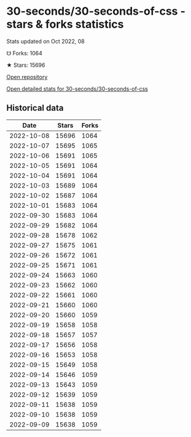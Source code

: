 # 30-seconds/30-seconds-of-css - stars & forks statistics

Stats updated on Oct 2022, 08

☋ Forks: 1064

★ Stars: 15696

[Open repository](https://github.com/30-seconds/30-seconds-of-css)

[Open detailed stats for 30-seconds/30-seconds-of-css](https://reviewgithub.com/rep/30-seconds/30-seconds-of-css)

## Historical data
| Date | Stars | Forks |
|------|-------|-------|
| 2022-10-08 | 15696 | 1064 | 
| 2022-10-07 | 15695 | 1065 | 
| 2022-10-06 | 15691 | 1065 | 
| 2022-10-05 | 15691 | 1064 | 
| 2022-10-04 | 15691 | 1064 | 
| 2022-10-03 | 15689 | 1064 | 
| 2022-10-02 | 15687 | 1064 | 
| 2022-10-01 | 15683 | 1064 | 
| 2022-09-30 | 15683 | 1064 | 
| 2022-09-29 | 15682 | 1064 | 
| 2022-09-28 | 15678 | 1062 | 
| 2022-09-27 | 15675 | 1061 | 
| 2022-09-26 | 15672 | 1061 | 
| 2022-09-25 | 15671 | 1061 | 
| 2022-09-24 | 15663 | 1060 | 
| 2022-09-23 | 15662 | 1060 | 
| 2022-09-22 | 15661 | 1060 | 
| 2022-09-21 | 15660 | 1060 | 
| 2022-09-20 | 15660 | 1059 | 
| 2022-09-19 | 15658 | 1058 | 
| 2022-09-18 | 15657 | 1057 | 
| 2022-09-17 | 15656 | 1058 | 
| 2022-09-16 | 15653 | 1058 | 
| 2022-09-15 | 15649 | 1058 | 
| 2022-09-14 | 15646 | 1059 | 
| 2022-09-13 | 15643 | 1059 | 
| 2022-09-12 | 15639 | 1059 | 
| 2022-09-11 | 15638 | 1059 | 
| 2022-09-10 | 15638 | 1059 | 
| 2022-09-09 | 15638 | 1059 | 

